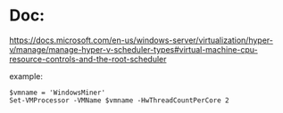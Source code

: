 # Doc:
https://docs.microsoft.com/en-us/windows-server/virtualization/hyper-v/manage/manage-hyper-v-scheduler-types#virtual-machine-cpu-resource-controls-and-the-root-scheduler

example:
```
$vmname = 'WindowsMiner'
Set-VMProcessor -VMName $vmname -HwThreadCountPerCore 2
```
